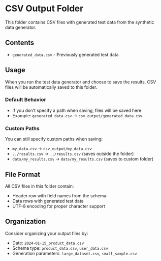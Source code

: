 # CSV Output Folder

This folder contains CSV files with generated test data from the synthetic data generator.

## Contents

- `generated_data.csv` - Previously generated test data

## Usage

When you run the test data generator and choose to save the results, CSV files will be automatically saved to this folder.

### Default Behavior

- If you don't specify a path when saving, files will be saved here
- Example: `generated_data.csv` → `csv_output/generated_data.csv`

### Custom Paths

You can still specify custom paths when saving:
- `my_data.csv` → `csv_output/my_data.csv`
- `../results.csv` → `../results.csv` (saves outside the folder)
- `data/my_results.csv` → `data/my_results.csv` (saves to custom folder)

## File Format

All CSV files in this folder contain:
- Header row with field names from the schema
- Data rows with generated test data
- UTF-8 encoding for proper character support

## Organization

Consider organizing your output files by:
- Date: `2024-01-15_product_data.csv`
- Schema type: `product_data.csv`, `user_data.csv`
- Generation parameters: `large_dataset.csv`, `small_sample.csv` 